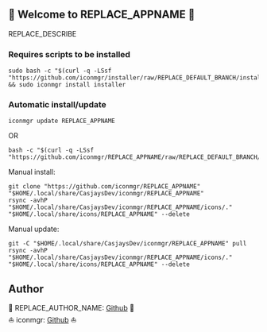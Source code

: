 ## 👋 Welcome to REPLACE_APPNAME 🚀  

REPLACE_DESCRIBE  
  
  
### Requires scripts to be installed

 ```shell
sudo bash -c "$(curl -q -LSsf "https://github.com/iconmgr/installer/raw/REPLACE_DEFAULT_BRANCH/install.sh")" && sudo iconmgr install installer
```

### Automatic install/update  

```shell
iconmgr update REPLACE_APPNAME
```

OR  

```shell
bash -c "$(curl -q -LSsf "https://github.com/iconmgr/REPLACE_APPNAME/raw/REPLACE_DEFAULT_BRANCH/install.sh")"
```
  
Manual install:

```shell
git clone "https://github.com/iconmgr/REPLACE_APPNAME" "$HOME/.local/share/CasjaysDev/iconmgr/REPLACE_APPNAME"
rsync -avhP "$HOME/.local/share/CasjaysDev/iconmgr/REPLACE_APPNAME/icons/." "$HOME/.local/share/icons/REPLACE_APPNAME" --delete
```
  
Manual update:  

```shell
git -C "$HOME/.local/share/CasjaysDev/iconmgr/REPLACE_APPNAME" pull
rsync -avhP "$HOME/.local/share/CasjaysDev/iconmgr/REPLACE_APPNAME/icons/." "$HOME/.local/share/icons/REPLACE_APPNAME" --delete
```

## Author  

🤖 REPLACE_AUTHOR_NAME: [Github](https://github.com/REPLACE_AUTHOR_NAME) 🤖  
⛵ iconmgr: [Github](https://github.com/iconmgr) ⛵  
